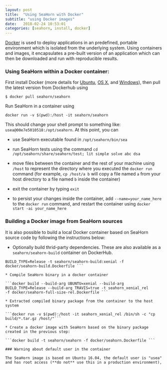 ```yaml
---
layout: post
title:  "Using SeaHorn with Docker"
subtitle: "using Docker images"
date:   2018-02-24 10:53:01
categories: [seahorn, install, docker]
---
```


[Docker](https://www.docker.com/) is used to deploy applications in an
predefined, portable environment which is isolated from the underlying
system. Using containers and images, it encapsulates a pre-built
version of an application which can then be downloaded and run with
reproducible results.

### Using SeaHorn within a Docker container:

First install Docker (more details for
[Ubuntu](https://docs.docker.com/installation/ubuntulinux/), [OS
X](https://docs.docker.com/installation/mac/), and
[Windows](https://docs.docker.com/installation/windows/)), then pull
the latest version from Dockerhub using

```$ docker pull seahorn/seahorn```

Run SeaHorn in a container  using

```docker run -v $(pwd):/host -it seahorn/seahorn```

This should change your shell prompt to something
like: `usea@00e7e5010518:/opt/seahorn`. At this point, you can

* use SeaHorn executable found in `/opt/seahorn/bin/sea`

* run SeaHorn tests using the command `cd
  /opt/seahorn/share/seahorn/test; lit simple solve abc dsa`

* move files between the container and the rest of your machine using
  `/host` to represent the directory where you executed the `docker
  run` command (for example, `cp /host/a b` will copy a file named `a`
  from your host directory to a file named `b` inside the container)

* exit the container by typing `exit`

* to persist your changes inside the container, add
  `--name=your_name_here` to the `docker run` command, and restart the
  container using `docker start -ai your_name_here`

### Building a Docker image from SeaHorn sources

It is also possible to build a local Docker container based on SeaHorn
source code by following the instructions below:

* Optionally build thrid-party dependencies. These are also available
    as a `seahorn/seahorn-build` container on DockerHub.

```docker build --build-arg UBUNTU=xenial --build-arg
BUILD_TYPE=Release -t seahorn/seahorn-build:xenial -f
docker/seahorn-build.Dockerfile ```

* Compile SeaHorn binary in a docker container

```docker build --build-arg UBUNTU=xenial --build-arg
BUILD_TYPE=Release --build-arg TRAVIS=true -t seahorn_xenial_rel
-f docker/seahorn-full-size-rel.Dockerfile ```

* Extracted compiled binary package from the container to the host system

```docker run -v $(pwd):/host -it seahorn_xenial_rel /bin/sh -c "cp
build/*.tar.gz /host/"```

* Create a docker image with SeaHorn based on the binary package created in the previous step:

```docker build -t seahorn/seahorn -f docker/seahorn.Dockerfile ```

### Warning about default user in the container

The SeaHorn image is based on Ubuntu 16.04, the default user is "usea"
and has root access (**do not** use this in a production environment),
